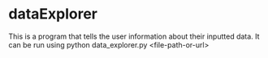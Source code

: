 # dataExplorer
This is a program that tells the user information about their inputted data. It can be run using python data_explorer.py &lt;file-path-or-url>
